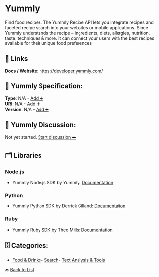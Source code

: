 # Yummly

Find food recipes. The Yummly Recipe API lets you integrate recipes and faceted recipe search into your websites or mobile applications. Since Yummly understands the recipe – ingredients, diets, allergies, nutrition, taste, techniques & more. It can connect your users with the best recipes available for their unique food preferences

##  🔗 Links
**Docs / Website**: https://developer.yummly.com/

## 🧬 Yummly Specification:
**Type**: N/A - [Add ➕](https://github.com/apis-list/apis-list/edit/main/apis.yaml#L22855)  
**URI**: N/A - [Add ➕](https://github.com/apis-list/apis-list/edit/main/apis.yaml#L22855)  
**Version**: N/A - [Add ➕](https://github.com/apis-list/apis-list/edit/main/apis.yaml#L22855)

## 💬 Yummly Discussion:
Not yet started. [Start discussion ➡️](https://github.com/apis-list/apis-list/discussions/new)

## 🗂️ Libraries
### Node.js
- Yummly Node.js SDK by Yummly: [Documentation](https://github.com/yummly/node-yummly)
### Python
- Yummly Python SDK by Derrick Gilland: [Documentation](https://github.com/dgilland/yummly.py)
### Ruby
- Yummly Ruby SDK by Theo Mills: [Documentation](https://github.com/twmills/yummly)


## 🗄️ Categories:
- [Food & Drinks](https://github.com/apis-list/apis-list#food--drinks-)- [Search](https://github.com/apis-list/apis-list#search-)- [Text Analysis & Tools](https://github.com/apis-list/apis-list#text-analysis--tools-)

🔙  [Back to List](https://github.com/apis-list/apis-list)
